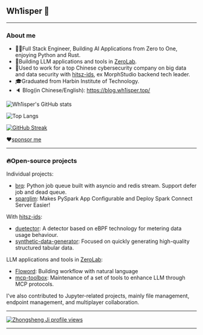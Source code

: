 ## Wh1isper 👋

---
### About me

- 👨‍🔧Full Stack Engineer, Building AI Applications from Zero to One, enjoying Python and Rust.
- 🚀Building LLM applications and tools in [ZeroLab](https://github.com/ai-zerolab).
- 💼Used to work for a top Chinese cybersecurity company on big data and data security with [hitsz-ids](https://github.com/hitsz-ids/), ex MorphStudio backend tech leader.
- 🎓Graduated from Harbin Institute of Technology.
- 🔈 Blog(in Chinese/English): https://blog.wh1isper.top/

![Wh1isper's GitHub stats](https://github-readme-stats.vercel.app/api?username=wh1isper&count_private=true)

![Top Langs](https://github-readme-stats.vercel.app/api/top-langs/?username=wh1isper&hide=javascript,css,html&layout=compact)

[![GitHub Streak](https://ghstreak.wh1isper.top?user=Wh1isper)](https://git.io/streak-stats)

❤[sponsor me](https://wh1isper.github.io/about/#%E6%8D%90%E8%B5%A0)

---

### 🔥Open-source projects

Individual projects:
- [brq](https://github.com/Wh1isper/brq): Python job queue built with asyncio and redis stream. Support defer job and dead queue.
- [sparglim](https://github.com/Wh1isper/sparglim): Makes PySpark App Configurable and Deploy Spark Connect Server Easier!

With [hitsz-ids](https://github.com/hitsz-ids):
- [duetector](https://github.com/hitsz-ids/duetector): A detector based on eBPF technology for metering data usage behaviour.
- [synthetic-data-generator](https://github.com/hitsz-ids/synthetic-data-generator): Focused on quickly generating high-quality structured tabular data.

LLM applications and tools in [ZeroLab](https://github.com/ai-zerolab):
- [Floword](https://github.com/ai-zerolab/Floword): Building workflow with natural language
- [mcp-toolbox](https://github.com/ai-zerolab/mcp-toolbox): Maintenance of a set of tools to enhance LLM through MCP protocols.

I've also contributed to Jupyter-related projects, mainly file management, endpoint management, and multiplayer collaboration.

---

[![Zhongsheng Ji profile views](https://u8views.com/api/v1/github/profiles/43375501/views/day-week-month-total-count.svg)](https://u8views.com/github/Wh1isper)

---
